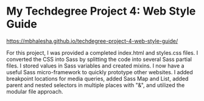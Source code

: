 # My Techdegree Project 4: Web Style Guide
 
https://mbhalesha.github.io/techdegree-project-4-web-style-guide/

For this project, I was provided a completed index.html and styles.css files. I converted the CSS into Sass by splitting the code into several Sass partial files. I stored values in Sass variables and created mixins. I now have a useful Sass micro-framework to quickly prototype other websites. I added breakpoint locations for media queries, added Sass Map and List, added parent and nested selectors in multiple places with "&", and utilized the modular file approach. 
